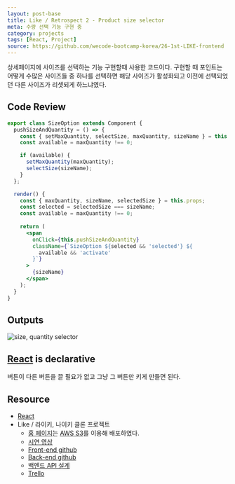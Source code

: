 ```yaml
---
layout: post-base
title: Like / Retrospect 2 - Product size selector
meta: 수량 선택 기능 구현 중
category: projects
tags: [React, Project]
source: https://github.com/wecode-bootcamp-korea/26-1st-LIKE-frontend
---
```


상세페이지에 사이즈를 선택하는 기능 구현할때 사용한 코드이다. 구현할 때 포인트는 어떻게 수많은 사이즈들 중 하나를 선택하면 해당 사이즈가 활성화되고 이전에 선택되었던 다른 사이즈가 리셋되게 하느냐였다.

## Code Review

```jsx
export class SizeOption extends Component {
  pushSizeAndQuantity = () => {
    const { setMaxQuantity, selectSize, maxQuantity, sizeName } = this.props;
    const available = maxQuantity !== 0;

    if (available) {
      setMaxQuantity(maxQuantity);
      selectSize(sizeName);
    }
  };

  render() {
    const { maxQuantity, sizeName, selectedSize } = this.props;
    const selected = selectedSize === sizeName;
    const available = maxQuantity !== 0;
    
    return (
      <span
        onClick={this.pushSizeAndQuantity}
        className={`SizeOption ${selected && 'selected'} ${
          available && 'activate'
        }`}
      >
        {sizeName}
      </span>
    );
  }
}
```

## Outputs

![size, quantity selector]({{site.baseurl}}/img/2021-11-14-Like/sizeNQuantitySelector.gif)

## [React](https://reactjs.org/) is declarative

버튼이 다른 버튼을 끌 필요가 없고 그냥 그 버튼만 키게 만들면 된다.

## Resource

- [React](https://reactjs.org/)
- Like / 라이키, 나이키 클론 프로젝트
  - [홈 페이지](http://wecode26likeproject.s3-website.ap-northeast-2.amazonaws.com/)는 [AWS S3](https://aws.amazon.com/?nc2=h_lg)를 이용해 배포하였다.
  - [시연 영상](https://drive.google.com/file/d/1QfJUuwgZz7eYWqR9iYJ71wAxjD2XTrBy/view?usp=sharing)
  - [Front-end github](https://github.com/wecode-bootcamp-korea/26-1st-LIKE-frontend.git)
  - [Back-end github](https://github.com/wecode-bootcamp-korea/26-1st-LIKE-backend.git)
  - [백엔드 API 설계](https://www.notion.so/LIKE-34de3722ecbe46eabcd5669789a499b1)
  - [Trello](https://trello.com/b/b9cKMX5x/like-%ED%8C%80)